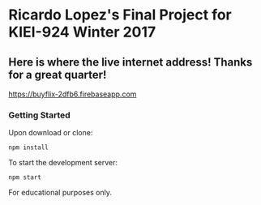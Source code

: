 # Ricardo Lopez's Final Project for KIEI-924 Winter 2017

## Here is where the live internet address! Thanks for a great quarter!
https://buyflix-2dfb6.firebaseapp.com

### Getting Started

Upon download or clone:

```
npm install
```

To start the development server:

```
npm start
```

For educational purposes only.
